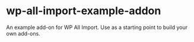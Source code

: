 # wp-all-import-example-addon
An example add-on for WP All Import. Use as a starting point to build your own add-ons.